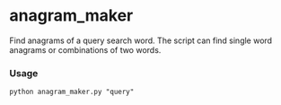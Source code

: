 # anagram_maker

Find anagrams of a query search word. The script can find single word anagrams or combinations of two words.

### Usage

`python anagram_maker.py "query"`
